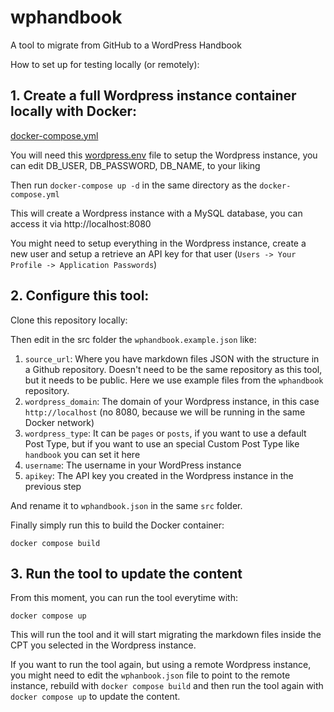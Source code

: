 # wphandbook
A tool to migrate from GitHub to a WordPress Handbook

How to set up for testing locally (or remotely):

## 1. Create a full Wordpress instance container locally with Docker:

[docker-compose.yml](https://gist.github.com/SirLouen/73addf6bbc14833cf16074938d8548bb#file-docker-compose-yml)

You will need this [wordpress.env](https://gist.github.com/SirLouen/3e0f87c50362d35a621cca6812f5973c#file-wordpress-env) file to setup the Wordpress instance, you can edit DB_USER, DB_PASSWORD, DB_NAME, to your liking

Then run `docker-compose up -d` in the same directory as the `docker-compose.yml` 

This will create a Wordpress instance with a MySQL database, you can access it via http://localhost:8080

You might need to setup everything in the Wordpress instance, create a new user and setup a retrieve an API key for that user (`Users -> Your Profile -> Application Passwords`)

## 2. Configure this tool:

Clone this repository locally:

Then edit in the src folder the `wphandbook.example.json` like:

1. `source_url`: Where you have markdown files JSON with the structure in a Github repository. Doesn't need to be the same repository as this tool, but it needs to be public. Here we use example files from the `wphandbook` repository.
2. `wordpress_domain`: The domain of your Wordpress instance, in this case `http://localhost` (no 8080, because we will be running in the same Docker network)
3. `wordpress_type`: It can be `pages` or `posts`, if you want to use a default Post Type, but if you want to use an special Custom Post Type like `handbook` you can set it here
4. `username`: The username in your WordPress instance
5. `apikey`: The API key you created in the Wordpress instance in the previous step

And rename it to `wphandbook.json` in the same `src` folder.

Finally simply run this to build the Docker container:

```
docker compose build
```

## 3. Run the tool to update the content

From this moment, you can run the tool everytime with:

```
docker compose up
```

This will run the tool and it will start migrating the markdown files inside the CPT you selected in the Wordpress instance.

If you want to run the tool again, but using a remote Wordpress instance, you might need to edit the `wphanbook.json` file to point to the remote instance, rebuild with `docker compose build` and then run the tool again with `docker compose up` to update the content.
